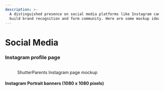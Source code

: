 ```yaml
---
description: >-
  A distinguished presence on social media platforms like Instagram can help
  build brand recognition and form community. Here are some mockup ideas:
---
```


# Social Media

### Instagram profile page

<figure><img src="../.gitbook/assets/instagram-page-shutterparents.jpg" alt=""><figcaption><p>ShutterParents Instagram page mockup</p></figcaption></figure>

#### Instagram Portrait banners (1080 x 1080 pixels)

<figure><img src="../.gitbook/assets/instagram-banner-1.png" alt=""><figcaption></figcaption></figure>

<figure><img src="../.gitbook/assets/instagram-banner-2.png" alt=""><figcaption></figcaption></figure>

<figure><img src="../.gitbook/assets/instagram-banner-3.png" alt=""><figcaption></figcaption></figure>

<figure><img src="../.gitbook/assets/instagram-banner-4.png" alt=""><figcaption></figcaption></figure>

<figure><img src="../.gitbook/assets/instagram-banner-5.png" alt=""><figcaption></figcaption></figure>

<figure><img src="../.gitbook/assets/instagram-banner-6.png" alt=""><figcaption></figcaption></figure>

<figure><img src="../.gitbook/assets/instagram-banner-7.png" alt=""><figcaption></figcaption></figure>

<figure><img src="../.gitbook/assets/instagram-banner-8.png" alt=""><figcaption></figcaption></figure>
